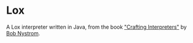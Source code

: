 # Lox

A Lox interpreter written in Java, from the book ["Crafting Interpreters"](http://www.craftinginterpreters.com/) by 
[Bob Nystrom](https://github.com/munificent).
